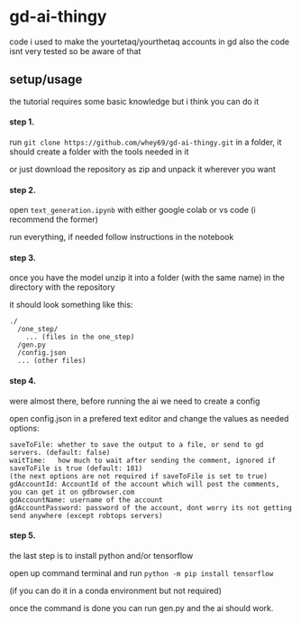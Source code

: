 # gd-ai-thingy
code i used to make the yourtetaq/yourthetaq accounts in gd
also the code isnt very tested so be aware of that

## setup/usage
the tutorial requires some basic knowledge but i think you can do it
#### step 1. 
run `git clone https://github.com/whey69/gd-ai-thingy.git` in a folder, it should create a folder with the tools needed in it

or just download the repository as zip and unpack it wherever you want

#### step 2.
open `text_generation.ipynb` with either google colab or vs code (i recommend the former)

run everything, if needed follow instructions in the notebook

#### step 3.
once you have the model unzip it into a folder (with the same name) in the directory with the repository

it should look something like this:
```
./
  /one_step/
    ... (files in the one_step)
  /gen.py
  /config.json
  ... (other files)
```

#### step 4.
were almost there, before running the ai we need to create a config

open config.json in a prefered text editor and change the values as needed
options: 
```
saveToFile: whether to save the output to a file, or send to gd servers. (default: false)
waitTime:   how much to wait after sending the comment, ignored if saveToFile is true (default: 181)
(the next options are not required if saveToFile is set to true)
gdAccountId: AccountId of the account which will post the comments, you can get it on gdbrowser.com
gdAccountName: username of the account
gdAccountPassword: password of the account, dont worry its not getting send anywhere (except robtops servers)
```

#### step 5.
the last step is to install python and/or tensorflow

open up command terminal and run `python -m pip install tensorflow`

(if you can do it in a conda environment but not required)

once the command is done you can run gen.py and the ai should work.
